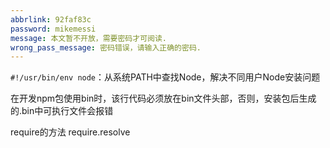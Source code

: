 ```yaml
---
abbrlink: 92faf83c
password: mikemessi
message: 本文暂不开放，需要密码才可阅读.
wrong_pass_message: 密码错误，请输入正确的密码.
---
```


`#!/usr/bin/env node`：从系统PATH中查找Node，解决不同用户Node安装问题

在开发npm包使用bin时，该行代码必须放在bin文件头部，否则，安装包后生成的.bin中可执行文件会报错


require的方法  require.resolve
